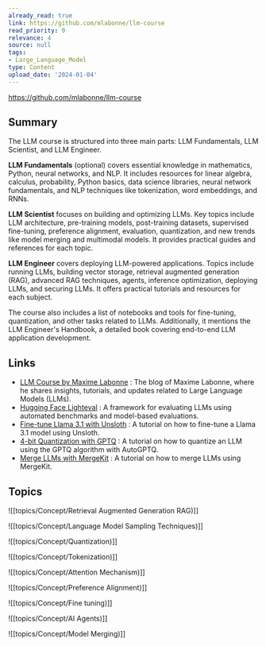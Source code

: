 ```yaml
---
already_read: true
link: https://github.com/mlabonne/llm-course
read_priority: 0
relevance: 4
source: null
tags:
- Large_Language_Model
type: Content
upload_date: '2024-01-04'
---
```


https://github.com/mlabonne/llm-course
## Summary

The LLM course is structured into three main parts: LLM Fundamentals, LLM Scientist, and LLM Engineer.

**LLM Fundamentals** (optional) covers essential knowledge in mathematics, Python, neural networks, and NLP. It includes resources for linear algebra, calculus, probability, Python basics, data science libraries, neural network fundamentals, and NLP techniques like tokenization, word embeddings, and RNNs.

**LLM Scientist** focuses on building and optimizing LLMs. Key topics include LLM architecture, pre-training models, post-training datasets, supervised fine-tuning, preference alignment, evaluation, quantization, and new trends like model merging and multimodal models. It provides practical guides and references for each topic.

**LLM Engineer** covers deploying LLM-powered applications. Topics include running LLMs, building vector storage, retrieval augmented generation (RAG), advanced RAG techniques, agents, inference optimization, deploying LLMs, and securing LLMs. It offers practical tutorials and resources for each subject.

The course also includes a list of notebooks and tools for fine-tuning, quantization, and other tasks related to LLMs. Additionally, it mentions the LLM Engineer's Handbook, a detailed book covering end-to-end LLM application development.
## Links

- [LLM Course by Maxime Labonne](https://mlabonne.github.io/blog/) : The blog of Maxime Labonne, where he shares insights, tutorials, and updates related to Large Language Models (LLMs).
- [Hugging Face Lighteval](https://github.com/huggingface/lighteval) : A framework for evaluating LLMs using automated benchmarks and model-based evaluations.
- [Fine-tune Llama 3.1 with Unsloth](https://mlabonne.github.io/blog/posts/2024-07-29_Finetune_Llama31.html) : A tutorial on how to fine-tune a Llama 3.1 model using Unsloth.
- [4-bit Quantization with GPTQ](https://mlabonne.github.io/blog/4bit_quantization/) : A tutorial on how to quantize an LLM using the GPTQ algorithm with AutoGPTQ.
- [Merge LLMs with MergeKit](https://mlabonne.github.io/blog/posts/2024-01-08_Merge_LLMs_with_mergekit.html) : A tutorial on how to merge LLMs using MergeKit.

## Topics

![[topics/Concept/Retrieval Augmented Generation RAG)]]

![[topics/Concept/Language Model Sampling Techniques)]]

![[topics/Concept/Quantization)]]

![[topics/Concept/Tokenization)]]

![[topics/Concept/Attention Mechanism)]]

![[topics/Concept/Preference Alignment)]]

![[topics/Concept/Fine tuning)]]

![[topics/Concept/AI Agents)]]

![[topics/Concept/Model Merging)]]